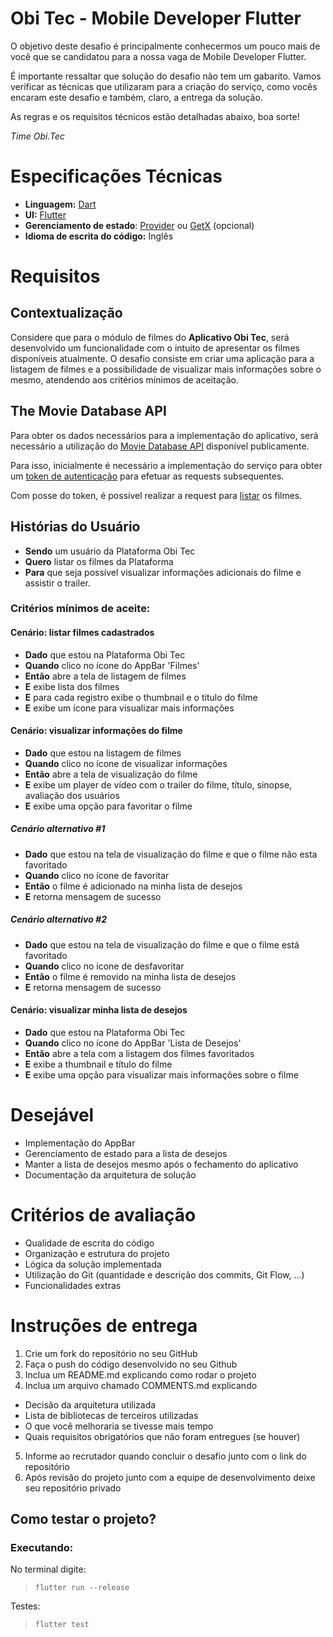 Obi Tec - Mobile Developer Flutter
===================
O objetivo deste desafio é principalmente conhecermos um pouco mais de você que se candidatou para a nossa vaga de Mobile Developer Flutter.

É importante ressaltar que solução do desafio não tem um gabarito. Vamos verificar as técnicas que utilizaram para a criação do serviço, como vocês encaram este desafio e também, claro, a entrega da solução.   

As regras e os requisitos técnicos estão detalhadas abaixo, boa sorte!

_Time Obi.Tec_
# Especificações Técnicas
- **Linguagem:** [Dart](https://dart.dev/)
- **UI:** [Flutter](https://flutter.dev/)
- **Gerenciamento de estado**:  [Provider](https://pub.dev/packages/provider)  ou [GetX](https://pub.dev/packages/get) (opcional)
- **Idioma de escrita do código:** Inglês

# Requisitos
## Contextualização
Considere que para o módulo de filmes do **Aplicativo Obi Tec**, será desenvolvido um funcionalidade com o intuito de apresentar os filmes disponíveis atualmente. O desafio consiste em criar uma aplicação para a listagem de filmes e a possibilidade de visualizar mais informações sobre o mesmo, atendendo aos critérios mínimos de aceitação.


## The Movie Database API
Para obter os dados necessários para a implementação do aplicativo, será necessário a utilização do [Movie Database API](https://developers.themoviedb.org/) disponível publicamente.

Para isso, inicialmente é necessário a implementação do serviço para obter um [token de autenticação](https://developers.themoviedb.org/4/auth/user-authorization-1) para efetuar as requests subsequentes.

Com posse do token, é possível realizar a request para [listar](https://developers.themoviedb.org/4/list) os filmes.

## Histórias do Usuário
- **Sendo** um usuário da Plataforma Obi Tec
- **Quero** listar os filmes da Plataforma
- **Para** que seja possível visualizar informações adicionais do filme e assistir o trailer.

### Critérios mínimos de aceite: 
#### Cenário: listar filmes cadastrados 
- **Dado** que estou na Plataforma Obi Tec
- **Quando** clico no ícone do AppBar 'Filmes'
- **Então** abre a tela de listagem de filmes
- **E** exibe lista dos filmes
- **E** para cada registro exibe o thumbnail e o título do filme
- **E** exibe um ícone para visualizar mais informações

#### Cenário: visualizar informações do filme
- **Dado** que estou na listagem de filmes
- **Quando** clico no ícone de visualizar informações
- **Então** abre a tela de visualização do filme
- **E** exibe um player de vídeo com o trailer do filme, título, sinopse, avaliação dos usuários
- **E** exibe uma opção para favoritar o filme
##### Cenário alternativo #1
- **Dado** que estou na tela de visualização do filme e que o filme não esta favoritado
- **Quando** clico no ícone de favoritar
- **Então** o filme é adicionado na minha lista de desejos
- **E** retorna mensagem de sucesso
##### Cenário alternativo #2
- **Dado** que estou na tela de visualização do filme e que o filme está favoritado
- **Quando** clico no icone de desfavoritar
- **Então** o filme é removido na minha lista de desejos
- **E** retorna mensagem de sucesso

#### Cenário: visualizar minha lista de desejos
- **Dado** que estou na Plataforma Obi Tec
- **Quando** clico no ícone do AppBar 'Lista de Desejos'
- **Então** abre a tela com a listagem dos filmes favoritados
- **E** exibe a thumbnail e título do filme
- **E** exibe uma opção para visualizar mais informações sobre o filme

# Desejável
- Implementação do AppBar
- Gerenciamento de estado para a lista de desejos
- Manter a lista de desejos mesmo após o fechamento do aplicativo
- Documentação da arquitetura de solução

# Critérios de avaliação
- Qualidade de escrita do código
- Organização e estrutura do projeto
- Lógica da solução implementada
- Utilização do Git (quantidade e descrição dos commits, Git Flow, ...)
- Funcionalidades extras

# Instruções de entrega
1. Crie um fork do repositório no seu GitHub
2. Faça o push do código desenvolvido no seu Github
3. Inclua um README.md explicando como rodar o projeto
4. Inclua um arquivo chamado COMMENTS.md explicando
  - Decisão da arquitetura utilizada
  - Lista de bibliotecas de terceiros utilizadas
  - O que você melhoraria se tivesse mais tempo
  - Quais requisitos obrigatórios que não foram entregues (se houver)
5. Informe ao recrutador quando concluir o desafio junto com o link do repositório
6. Após revisão do projeto junto com a equipe de desenvolvimento deixe seu repositório privado


## Como testar o projeto?

### Executando:

No terminal digite:

> ```flutter run --release```

Testes:

> ```flutter test```

